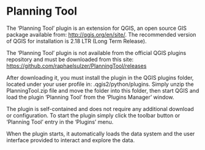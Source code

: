# Planning Tool

The ‘Planning Tool’ plugin is an extension for QGIS, an open source GIS package available from: http://qgis.org/en/site/.
The recommended version of QGIS for installation is 2.18 LTR (Long Term Release).

The ‘Planning Tool’ plugin is not available from the official QGIS plugins repository and must be downloaded from this site:
https://github.com/raphaelsulzer/PlanningTool/releases

After downloading it, you must install the plugin in the QGIS plugins folder, located under your user profile in: .qgis2/python/plugins.
Simply unzip the PlanningTool.zip file and move the folder into this folder, then start QGIS and load the plugin ‘Planning Tool’ from the ‘Plugins Manager’ window.

The plugin is self-contained and does not require any additional download or configuration. To start the plugin simply click the toolbar button or ‘Planning Tool’ entry in the ‘Plugins’ menu.

When the plugin starts, it automatically loads the data system and the user interface provided to interact and explore the data.